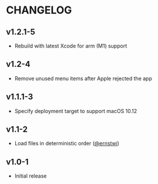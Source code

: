 # CHANGELOG

## v1.2.1-5

- Rebuild with latest Xcode for arm (M1) support

## v1.2-4

- Remove unused menu items after Apple rejected the app

## v1.1.1-3

- Specify deployment target to support macOS 10.12

## v1.1-2

- Load files in deterministic order ([@ernstwi](https://github.com/ernstwi))

## v1.0-1

- Initial release
